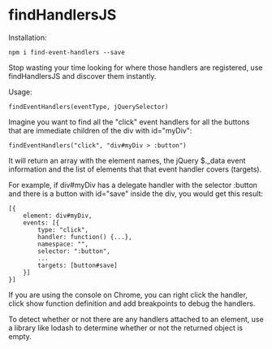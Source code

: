 findHandlersJS
==============

Installation:

    npm i find-event-handlers --save

Stop wasting your time looking for where those handlers are registered, use findHandlersJS and discover them instantly.

Usage: 

    findEventHandlers(eventType, jQuerySelector)

Imagine you want to find all the "click" event handlers for all the buttons that are immediate children of the div with id="myDiv":

    findEventHandlers("click", "div#myDiv > :button")

It will return an array with the element names, the jQuery $._data event information and the list of elements that that event handler covers (targets).

For example, if div#myDiv has a delegate handler with the selector :button and there is a button with id="save" inside the div, you would get this result:

    [{
        element: div#myDiv,
        events: [{
	        type: "click",
	        handler: function() {...},
	        namespace: "",
	        selector: ":button",
	        ...
	        targets: [button#save]        
        }]
    }]

If you are using the console on Chrome, you can right click the handler, click show function definition and add breakpoints to debug the handlers.

To detect whether or not there are any handlers attached to an element, use a library like lodash to determine whether or not the returned object is empty.
